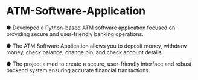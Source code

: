 # ATM-Software-Application

●	Developed a Python-based ATM software application focused on providing secure and user-friendly banking operations.

●	The ATM Software Application allows you to deposit money, withdraw money, check balance, change pin, and check account details.

●	The project aimed to create a secure, user-friendly interface and robust backend system ensuring accurate financial transactions.

